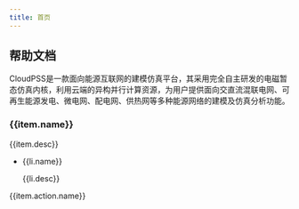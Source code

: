 ```yaml
---
title: 首页
---
```


<link href="index/app.css" rel="stylesheet" />
<div id="vueindex">
  <div class="parallax"></div>
  <section class="intro">
    <h1 id="title">帮助文档</h1>
    <p>
      CloudPSS是一款面向能源互联网的建模仿真平台，其采用完全自主研发的电磁暂态仿真内核，利用云端的异构并行计算资源，为用户提供面向交直流混联电网、可再生能源发电、微电网、配电网、供热网等多种能源网络的建模及仿真分析功能。
    </p>
  </section>
  <section class="links">
    <div class="container center">
      <div class="card-panel" v-for="item in links">
        <span role="img" :style="{'background-image': `url(${encodeURI(item.img)})`}"></span>
        <div>
          <h3>{{item.name}}</h3>
          <p class="desc">{{item.desc}}</p>
          <ul>
            <li v-for="li in item.more" :title="li.name">
              <a :target="li.openNew ? '_blank' : '_self'" rel="noopener" :href="li.link">{{li.name}}</a>
              <p>{{li.desc}}</p>
            </li>
          </ul>
        </div>
        <a
          :target="item.action.openNew ? '_blank' : '_self'"
          :title="item.action.desc"
          rel="noopener"
          :href="item.action.link"
          class="button"
          >{{item.action.name}}</a
        >
      </div>
    </div>
  </section>
</div>
<script src="index/app.js"></script>
